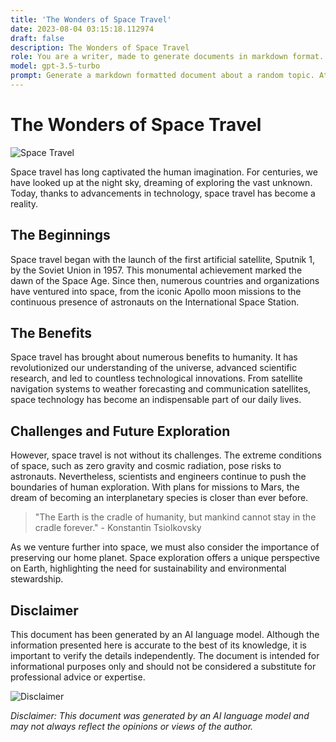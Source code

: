 ```yaml
---
title: 'The Wonders of Space Travel'
date: 2023-08-04 03:15:18.112974
draft: false
description: The Wonders of Space Travel
role: You are a writer, made to generate documents in markdown format. It is very important that all of the documents you generate are in valid markdown format.
model: gpt-3.5-turbo
prompt: Generate a markdown formatted document about a random topic. At the bottom, include a disclaimer explaining that the document was generated by you. The first line of the document should be the title. Make sure that the entire document is in proper markdown format, using a mix of various tags to make the document visually appealing.
---
```


# The Wonders of Space Travel

![Space Travel](https://images.unsplash.com/photo-1518542860419-8bdfa8e3e2da)

Space travel has long captivated the human imagination. For centuries, we have looked up at the night sky, dreaming of exploring the vast unknown. Today, thanks to advancements in technology, space travel has become a reality.

## The Beginnings

Space travel began with the launch of the first artificial satellite, Sputnik 1, by the Soviet Union in 1957. This monumental achievement marked the dawn of the Space Age. Since then, numerous countries and organizations have ventured into space, from the iconic Apollo moon missions to the continuous presence of astronauts on the International Space Station.

## The Benefits

Space travel has brought about numerous benefits to humanity. It has revolutionized our understanding of the universe, advanced scientific research, and led to countless technological innovations. From satellite navigation systems to weather forecasting and communication satellites, space technology has become an indispensable part of our daily lives.

## Challenges and Future Exploration

However, space travel is not without its challenges. The extreme conditions of space, such as zero gravity and cosmic radiation, pose risks to astronauts. Nevertheless, scientists and engineers continue to push the boundaries of human exploration. With plans for missions to Mars, the dream of becoming an interplanetary species is closer than ever before.

> "The Earth is the cradle of humanity, but mankind cannot stay in the cradle forever." - Konstantin Tsiolkovsky

As we venture further into space, we must also consider the importance of preserving our home planet. Space exploration offers a unique perspective on Earth, highlighting the need for sustainability and environmental stewardship.

## Disclaimer

This document has been generated by an AI language model. Although the information presented here is accurate to the best of its knowledge, it is important to verify the details independently. The document is intended for informational purposes only and should not be considered a substitute for professional advice or expertise.

![Disclaimer](https://images.unsplash.com/photo-1553840563-3be8fe6fc721)

*Disclaimer: This document was generated by an AI language model and may not always reflect the opinions or views of the author.*